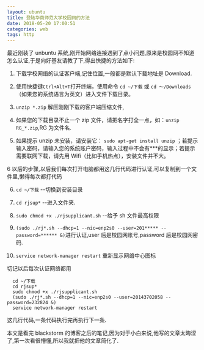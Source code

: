 ```yaml
---
layout: ubuntu
title: 登陆华南师范大学校园网的方法
date: 2018-05-20 17:00:51
categories: web
tags: http
---
```


最近刚装了 unbuntu 系统,刚开始网络连接遇到了点小问题,原来是校园网不知道怎么认证,于是向好基友请教了下,得出快捷的方法如下:

1. 下载学校网络的认证客户端,记住位置,一般都是默认下载地址是 Download.

2. 使用快捷键`Ctrl+Alt+T`打开终端，使用命令 `cd ~/下载` 或 `cd ～/Downloads`（如果您的系统语言为英文）进入文件下载目录。

3. `unzip *.zip` 解压刚刚下载的客户端压缩文件,

4. 如果您的下载目录不止一个 zip 文件，请把名字打全一点，如：`unzip RG_*.zip`,RG 为文件名.

5. 如果提示 unzip 未安装，请安装它： `sudo apt-get install unzip` ；若提示输入密码，请输入您的系统账户密码，输入过程中不会有\*\*\*的显示；若提示需要联网下载，请先用 Wifi（比如手机热点），安装文件并不大。

6 以后的步骤,以后我们每次打开电脑都用这几行代码进行认证,可以复制到一个文件里,懒得每次都打代码

6. `cd ~/下载` --切换到安装目录

7. `cd rjsup*` --进入文件夹.

8. `sudo chmod +x ./rjsupplicant.sh` --给予 sh 文件最高权限

9. `(sudo ./rj*.sh --dhcp=1 --nic=enp2s0 --user=201***** --password=****** &)`进行认证,user 后是校园网账号,password 后是校园网密码.

10. `service network-manager restart` 重新显示网络中心图标

切记以后每次认证网络都用

```
  cd ~/下载
  cd rjsup*
  sudo chmod +x ./rjsupplicant.sh
  (sudo ./rj*.sh --dhcp=1 --nic=enp2s0 --user=20143702058 --password=232824 &)
  service network-manager restart
```

这几行代码,一条代码执行完再执行下一条.

本文是看完 blackstorm 的博客之后的笔记,因为对于小白来说,他写的文章太晦涩了,第一次看很懵懂,所以我就把他的文章简化了.

